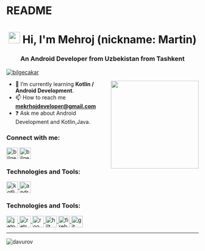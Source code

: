 # README
<h1 align="center"><img src="https://user-images.githubusercontent.com/113560218/230295780-c4bdc30e-9a13-4ead-a434-ea741ab88624.gif" width="30" /> Hi, I'm Mehroj (nickname: Martin)</h1>
<h3 align="center">An Android Developer from Uzbekistan from Tashkent</h3>



<p align="left"> <a href="https://github.com/ryo-ma/github-profile-trophy"><img src="https://github-profile-trophy.vercel.app/?username=davurov&theme=discord" alt="bilgecakar" /></a> </p/p/p/p/p>
 
 <img align='right' src="https://user-images.githubusercontent.com/113560218/230295129-d32dee80-c26d-4104-9033-a190747498ed.gif" width="230"> </p>


- 🌱 I’m currently learning <strong>Kotlin / Android Development</strong>.
- 📫 How to reach me  **mekrhojdeveloper@gmail.com**
- ❓ Ask me about Android Development and Kotlin,Java.




<h3 align="left">Connect with me:</h3>
<p style="text-align:left">
<a href="https://uz.linkedin.com/in/mehroj-aloviddinov-4a6804263" target="blank"><img align="center" src="https://user-images.githubusercontent.com/113560218/230282301-e8fd26cf-fa07-4102-bc2f-1416199abe4b.png" alt="bilgecakar" height="30" width="30" /></a>
<a href="https://t.me/Martiness_03" target="blank"><img align="center" src="https://user-images.githubusercontent.com/113560218/230284629-49cc334a-271c-429b-80fe-d4c963216c59.jpeg" alt="bilgecakar" height="30" width="30" /></a>
</p>

<h3 align="left">Technologies and Tools:</h3>
<p align="left">
  <!-- Kotlin -->
  <a href="https://kotlinlang.org/" target="_blank">
    <img align="center" src="https://upload.wikimedia.org/wikipedia/commons/7/74/Kotlin_Icon.png" alt="kotlin" height="30" width="30"/>
  </a>

  <!-- Android -->
  <a href="https://developer.android.com/" target="_blank">
    <img align="center" src="https://cdn-icons-png.flaticon.com/512/888/888839.png" alt="android" height="30" width="30"/>
  </a>

<h3 align="left">Technologies and Tools:</h3>
<p align="left">
  <!-- Jetpack Compose -->
  <a href="https://developer.android.com/jetpack/compose" target="_blank">
    <img align="center" src="https://developer.android.com/images/brand/Android_Robot.svg" alt="jetpack compose" height="30" width="30"/>
  </a>

  <!-- Retrofit -->
  <a href="https://square.github.io/retrofit/" target="_blank">
    <img align="center" src="https://avatars.githubusercontent.com/u/82592?s=200&v=4" alt="retrofit" height="30" width="30"/>
  </a>

  <!-- Room -->
  <a href="https://developer.android.com/training/data-storage/room" target="_blank">
    <img align="center" src="https://developer.android.com/images/training/data-storage/room-icon_192.png" alt="room db" height="30" width="30"/>
  </a>

  <!-- Hilt / Dagger -->
  <a href="https://dagger.dev/hilt/" target="_blank">
    <img align="center" src="https://dagger.dev/dagger.png" alt="hilt dagger" height="30" width="30"/>
  </a>

  <!-- Firebase -->
  <a href="https://firebase.google.com/" target="_blank">
    <img align="center" src="https://www.vectorlogo.zone/logos/firebase/firebase-icon.svg" alt="firebase" height="30" width="30"/>
  </a>

  <!-- Git -->
  <a href="https://git-scm.com/" target="_blank">
    <img align="center" src="https://www.vectorlogo.zone/logos/git-scm/git-scm-icon.svg" alt="git" height="30" width="30"/>
  </a>
</p>
<hr>


 
 <div>
<p align="left"> <img src="https://komarev.com/ghpvc/?username=davurov" alt="davurov" /> </p>
 </div>

<!---
davurov/davurov is a ✨ special ✨ repository because its `README.md` (this file) appears on your GitHub profile.
You can click the Preview link to take a look at your changes.<img width="306" alt="Screenshot 2023-03-30 at 01 17 34" 

--->

